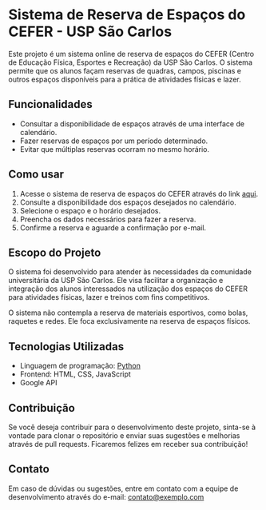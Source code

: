 # Sistema de Reserva de Espaços do CEFER - USP São Carlos

Este projeto é um sistema online de reserva de espaços do CEFER (Centro de Educação Física, Esportes e Recreação) da USP São Carlos. O sistema permite que os alunos façam reservas de quadras, campos, piscinas e outros espaços disponíveis para a prática de atividades físicas e lazer.

## Funcionalidades

- Consultar a disponibilidade de espaços através de uma interface de calendário.
- Fazer reservas de espaços por um período determinado.
- Evitar que múltiplas reservas ocorram no mesmo horário.

## Como usar

1. Acesse o sistema de reserva de espaços do CEFER através do link [aqui](https://docs.google.com/forms/d/1y04oLFEBABJPmNwnHMiezx-f9KxPb_EMx7QqcGkMfd4/viewform?edit_requested=true).
2. Consulte a disponibilidade dos espaços desejados no calendário.
3. Selecione o espaço e o horário desejados.
4. Preencha os dados necessários para fazer a reserva.
5. Confirme a reserva e aguarde a confirmação por e-mail.

## Escopo do Projeto

O sistema foi desenvolvido para atender às necessidades da comunidade universitária da USP São Carlos. Ele visa facilitar a organização e integração dos alunos interessados na utilização dos espaços do CEFER para atividades físicas, lazer e treinos com fins competitivos.

O sistema não contempla a reserva de materiais esportivos, como bolas, raquetes e redes. Ele foca exclusivamente na reserva de espaços físicos.

## Tecnologias Utilizadas

- Linguagem de programação: [Python](https://www.python.org/)
- Frontend: HTML, CSS, JavaScript
- Google API

## Contribuição

Se você deseja contribuir para o desenvolvimento deste projeto, sinta-se à vontade para clonar o repositório e enviar suas sugestões e melhorias através de pull requests. Ficaremos felizes em receber sua contribuição!

## Contato

Em caso de dúvidas ou sugestões, entre em contato com a equipe de desenvolvimento através do e-mail: [contato@exemplo.com](testecefacil@gmail.com)

